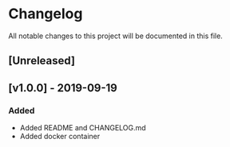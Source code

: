 # Changelog

All notable changes to this project will be documented in this file.

## [Unreleased]

## **[v1.0.0] - 2019-09-19**
### Added
- Added README and CHANGELOG.md
- Added docker container